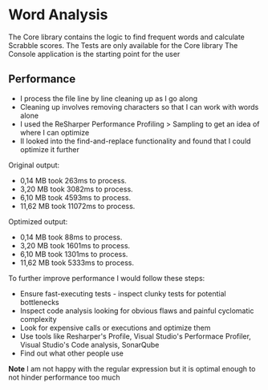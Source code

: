 # Word Analysis

The Core library contains the logic to find frequent words and calculate Scrabble scores.
The Tests are only available for the Core library
The Console application is the starting point for the user

## Performance

* I process the file line by line cleaning up as I go along
* Cleaning up involves removing characters so that I can work with words alone
* I used the ReSharper Performance Profiling > Sampling to get an idea of where I can optimize
* II looked into the find-and-replace functionality and found that I could optimize it further

Original output:

  * 0,14 MB took 263ms to process.
  * 3,20 MB took 3082ms to process.
  * 6,10 MB took 4593ms to process.
  * 11,62 MB took 11072ms to process.

Optimized output:

  * 0,14 MB took 88ms to process.
  * 3,20 MB took 1601ms to process.
  * 6,10 MB took 1301ms to process.
  * 11,62 MB took 5333ms to process.

To further improve performance I would follow these steps:

* Ensure fast-executing tests - inspect clunky tests for potential bottlenecks
* Inspect code analysis looking for obvious flaws and painful cyclomatic complexity
* Look for expensive calls or executions and optimize them
* Use tools like Resharper's Profile, Visual Studio's Performace Profiler, Visual Studio's Code analysis, SonarQube
* Find out what other people use

**Note** I am not happy with the regular expression but it is optimal enough to not hinder performance too much
